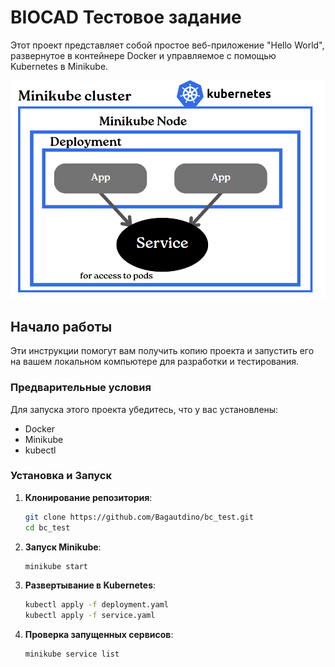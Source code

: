 # BIOCAD Тестовое задание

Этот проект представляет собой простое веб-приложение "Hello World", развернутое в контейнере Docker и управляемое с помощью Kubernetes в Minikube.

![Схема организации контейнеров и сервисов](scheme.PNG)

## Начало работы

Эти инструкции помогут вам получить копию проекта и запустить его на вашем локальном компьютере для разработки и тестирования.

### Предварительные условия

Для запуска этого проекта убедитесь, что у вас установлены:

- Docker
- Minikube
- kubectl

### Установка и Запуск

1. **Клонирование репозитория**:
   ```bash
   git clone https://github.com/Bagautdino/bc_test.git
   cd bc_test
   ```

2. **Запуск Minikube**:
   ```bash
   minikube start
   ```

3. **Развертывание в Kubernetes**:
   ```bash
   kubectl apply -f deployment.yaml
   kubectl apply -f service.yaml
   ```

4. **Проверка запущенных сервисов**:
   ```bash
   minikube service list
   ```


